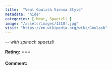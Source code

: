 ```yaml
---
title:  "Veal Goulash Vienna Style"
metadate: "hide"
categories: [ Meat, Spaetzli ]
image: "/assets/images/1310f.jpg"
visit: "https://en.wikipedia.org/wiki/Goulash"
---
```


_-- with spinach spaetzli_

**Rating:** ⭐️⭐️⭐️  
  
**Comment:**
